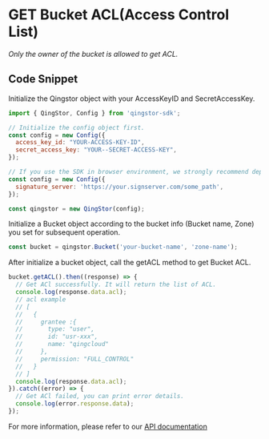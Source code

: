 # GET Bucket ACL(Access Control List)

*Only the owner of the bucket is allowed to get ACL.*

## Code Snippet

Initialize the Qingstor object with your AccessKeyID and SecretAccessKey.

```javascript
import { QingStor, Config } from 'qingstor-sdk';

// Initialize the config object first.
const config = new Config({
  access_key_id: "YOUR-ACCESS-KEY-ID",
  secret_access_key: "YOUR--SECRET-ACCESS-KEY",
});

// If you use the SDK in browser environment, we strongly recommend deploying a signature server that is specifically used to sign requests, so the access_key_id and secret_access_key will not exposing to the client. Node environment not support signature server for now.
const config = new Config({
  signature_server: 'https://your.signserver.com/some_path',
});

const qingstor = new QingStor(config);
```

Initialize a Bucket object according to the bucket info (Bucket name, Zone) you set for subsequent operation.

```javascript
const bucket = qingstor.Bucket('your-bucket-name', 'zone-name');
```

After initialize a bucket object, call the getACL method to get Bucket ACL.

```javascript
bucket.getACL().then((response) => {
  // Get ACl successfully. It will return the list of ACL.
  console.log(response.data.acl);
  // acl example
  // [
  //   {
  //     grantee :{
  //       type: "user",
  //       id: "usr-xxx",
  //       name: "qingcloud"
  //     },
  //     permission: "FULL_CONTROL"
  //   }
  // ]
  console.log(response.data.acl);
}).catch((error) => {
  // Get ACl failed, you can print error details.
  console.log(error.response.data);
});
```

For more information, please refer to our [API documentation](https://docs.qingcloud.com/qingstor/api/bucket/acl/get_acl.html)
